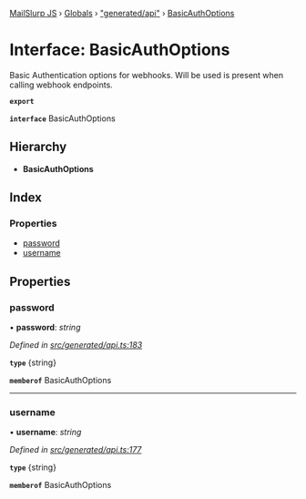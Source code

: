 [MailSlurp JS](../README.md) › [Globals](../globals.md) › ["generated/api"](../modules/_generated_api_.md) › [BasicAuthOptions](_generated_api_.basicauthoptions.md)

# Interface: BasicAuthOptions

Basic Authentication options for webhooks. Will be used is present when calling webhook endpoints.

**`export`** 

**`interface`** BasicAuthOptions

## Hierarchy

* **BasicAuthOptions**

## Index

### Properties

* [password](_generated_api_.basicauthoptions.md#password)
* [username](_generated_api_.basicauthoptions.md#username)

## Properties

###  password

• **password**: *string*

*Defined in [src/generated/api.ts:183](https://github.com/mailslurp/mailslurp-client-ts-js/blob/26ccbd6/src/generated/api.ts#L183)*

**`type`** {string}

**`memberof`** BasicAuthOptions

___

###  username

• **username**: *string*

*Defined in [src/generated/api.ts:177](https://github.com/mailslurp/mailslurp-client-ts-js/blob/26ccbd6/src/generated/api.ts#L177)*

**`type`** {string}

**`memberof`** BasicAuthOptions
